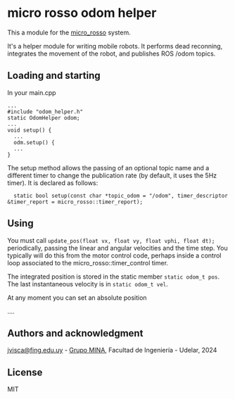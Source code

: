 # micro rosso odom helper

This a module for the [micro_rosso](https://github.com/xopxe/micro_rosso_platformio) system.

It's a helper module for writing mobile robots. It performs dead reconning, integrates the movement of the robot, and publishes ROS /odom topics.

## Loading and starting

In your main.cpp 

```
...
#include "odom_helper.h"
static OdomHelper odom;
...
void setup() {
  ...
  odm.setup() {
  ...
}
```

The setup method allows the passing of an optional topic name and a different timer to change the publication rate (by default, it uses the 5Hz timer). It is declared as follows:

```
  static bool setup(const char *topic_odom = "/odom", timer_descriptor &timer_report = micro_rosso::timer_report);
```

## Using

You must call `update_pos(float vx, float vy, float vphi, float dt);` periodically, passing the linear and angular velocities and the time step. You typically will do this from the motor control code, perhaps inside a control loop associated to the micro_rosso::timer_control timer.

The integrated position is stored in the static member `static odom_t pos`. The last instantaneous velocity is in `static odom_t vel`.

At any moment you can set an absolute position 

....

## Authors and acknowledgment

jvisca@fing.edu.uy - [Grupo MINA](https://www.fing.edu.uy/inco/grupos/mina/), Facultad de Ingeniería - Udelar, 2024

## License

MIT



